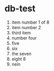 # db-test

1. item number 1 of 8
2. item number 2
3. third item
4. number four
5. five
6. six
7. the seven
8. eight 8
9. nein

